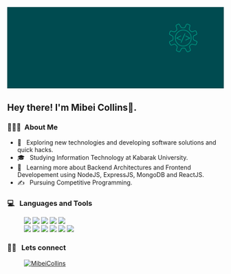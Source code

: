 <img src="./IconHeader.png" width="auto" height="auto" class="responsive">
</div>
<h2> Hey there! I'm Mibei Collins👋.</h2>

<h3> 👨🏻‍💻 &nbsp;About Me </h3>

- 🤔 &nbsp; Exploring new technologies and developing software solutions and quick hacks.
- 🎓 &nbsp; Studying Information Technology at Kabarak University.
- 🌱 &nbsp; Learning more about Backend Architectures and Frontend Developement using NodeJS, ExpressJS, MongoDB and ReactJS.
- ✍️ &nbsp; Pursuing Competitive Programming.


<h3> 💻 &nbsp; Languages and Tools </h3>
<p>
&nbsp; &nbsp; &nbsp; &nbsp; &nbsp; <img src="https://www.vectorlogo.zone/logos/w3_html5/w3_html5-icon.svg" width="50">
<img src="https://www.vectorlogo.zone/logos/w3_css/w3_css-icon.svg" width="50">
<img src="https://www.freepnglogos.com/uploads/javascript/javascript-online-logo-for-website-0.png" width="45">
<img src="https://upload.wikimedia.org/wikipedia/commons/1/18/ISO_C%2B%2B_Logo.svg"   width="49">
<img src="https://upload.wikimedia.org/wikipedia/commons/archive/3/35/20190417225046%21The_C_Programming_Language_logo.svg"   width="60">

<br>
&nbsp; &nbsp; &nbsp; &nbsp; &nbsp; <img src="https://raw.githubusercontent.com/get-icon/geticon/master/icons/visual-studio-code.svg" width="50">
<img src="https://www.vectorlogo.zone/logos/reactjs/reactjs-icon.svg" width="50">
<img src="https://www.vectorlogo.zone/logos/nodejs/nodejs-icon.svg" width="50">
<img src="https://www.vectorlogo.zone/logos/expressjs/expressjs-icon.svg" width="50">
<img src="https://www.vectorlogo.zone/logos/mongodb/mongodb-icon.svg" width="50">
<img src="https://www.vectorlogo.zone/logos/mysql/mysql-icon.svg" width="50">




<h3> 🤝🏻 &nbsp; Lets connect </h3>
<p align="left">
&nbsp; &nbsp; &nbsp; &nbsp; &nbsp; <a href="https://twitter.com/MibeiCollins" target="blank"><img align="center" src="https://raw.githubusercontent.com/rahuldkjain/github-profile-readme-generator/master/src/images/icons/Social/twitter.svg" alt="MibeiCollins" height="30" width="45" /></a>
</p>


